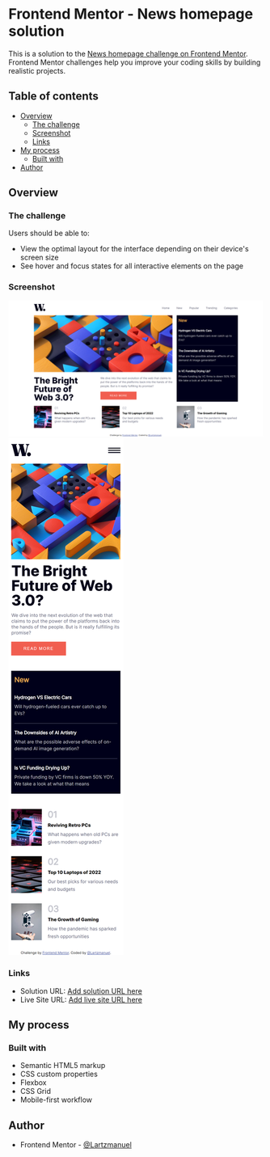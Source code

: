 # Frontend Mentor - News homepage solution

This is a solution to the [News homepage challenge on Frontend Mentor](https://www.frontendmentor.io/challenges/news-homepage-H6SWTa1MFl). Frontend Mentor challenges help you improve your coding skills by building realistic projects. 

## Table of contents

- [Overview](#overview)
  - [The challenge](#the-challenge)
  - [Screenshot](#screenshot)
  - [Links](#links)
- [My process](#my-process)
  - [Built with](#built-with)
- [Author](#author)


## Overview

### The challenge

Users should be able to:

- View the optimal layout for the interface depending on their device's screen size
- See hover and focus states for all interactive elements on the page

### Screenshot

![](/assets/images/news-homepage_desktop_index.html.png)
![](/assets/images/news-homepage_mobile_index.html.png)

### Links

- Solution URL: [Add solution URL here](https://github.com/Lartzmanuel/news-homepage-main)
- Live Site URL: [Add live site URL here](https://news-homepage-main-git-main-lartzmanuels-projects.vercel.app/)

## My process

### Built with

- Semantic HTML5 markup
- CSS custom properties
- Flexbox
- CSS Grid
- Mobile-first workflow

## Author


- Frontend Mentor - [@Lartzmanuel](https://www.frontendmentor.io/profile/@Lartzmanuel)

